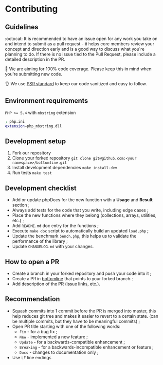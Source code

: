 # Contributing

## Guidelines

:octocat: It is recommended to have an issue open for any work you take on and intend to submit as a pull request - it helps core members review your concept and direction early and is a good way to discuss what you're planning to do. If there is no issue tied to the Pull Request, please include a detailed description in the PR.

:100: We are aiming for 100% code coverage. Please keep this in mind when you're submitting new code.

:ok_hand: We use [PSR standard](http://www.php-fig.org/psr/) to keep our code sanitized and easy to follow.

## Environment requirements

`PHP >= 5.4` with `mbstring` extension
```bash
; php.ini
extension=php_mbstring.dll
```

## Development setup

1. Fork our repository
2. Clone your forked repository `git clone git@github.com:<your namespace>/bottomline.git`
2. Install development dependencies `make install-dev`
3. Run tests `make test`

## Development checklist

- Add or update phpDocs for the new function with a **Usage** and **Result** section ;
- Always add tests for the code that you write, including edge cases ;
- Place the new functions where they belong (collections, arrays, utilities, etc.) ;
- Add `README.md` doc entry for the functions ;
- Execute `make doc` script to automatically build an updated `load.php` ;
- Update the benchmark `bench.php`, this helps us to validate the performance of the library ;
- Update `CHANGELOG.md` with your changes.

## How to open a PR

- Create a branch in your forked repository and push your code into it ;
- Create a PR in [bottomline](https://github.com/maciejczyzewski/bottomline) that points to your forked branch ;
- Add description of the PR (issue links, etc.).

## Recommendation

- Squash commits into 1 commit before the PR is merged into master, this help reduces git tree and makes it easier to revert to a certain state. (can be multiple commits, but they have to be meaningful commits) ;
- Open PR title starting with one of the following words:
    + `Fix` - for a bug fix ;
    + `New` - implemented a new feature ;
    + `Update` - for a backwards-compatible enhancement ;
    + `Breaking` - for a backwards-incompatible enhancement or feature ;
    + `Docs` - changes to documentation only ;
- Use `LF` line endings.
